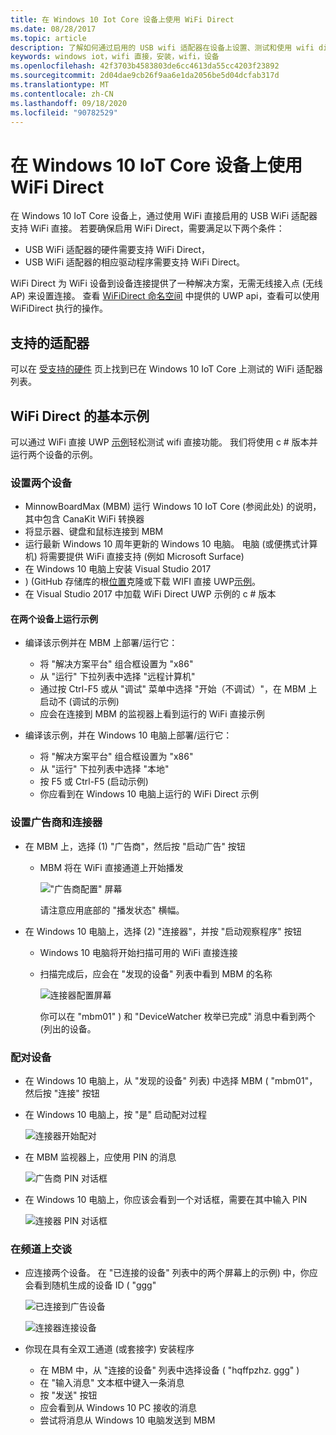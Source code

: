 ```yaml
---
title: 在 Windows 10 Iot Core 设备上使用 WiFi Direct
ms.date: 08/28/2017
ms.topic: article
description: 了解如何通过启用的 USB wifi 适配器在设备上设置、测试和使用 wifi direct。
keywords: windows iot，wifi 直接，安装，wifi，设备
ms.openlocfilehash: 42f3703b4583803de6cc4613da55cc4203f23892
ms.sourcegitcommit: 2d04dae9cb26f9aa6e1da2056be5d04dcfab317d
ms.translationtype: MT
ms.contentlocale: zh-CN
ms.lasthandoff: 09/18/2020
ms.locfileid: "90782529"
---
```

# <a name="using-wifi-direct-on-your-windows-10-iot-core-device"></a>在 Windows 10 IoT Core 设备上使用 WiFi Direct

在 Windows 10 IoT Core 设备上，通过使用 WiFi 直接启用的 USB WiFi 适配器支持 WiFi 直接。 若要确保启用 WiFi Direct，需要满足以下两个条件：
* USB WiFi 适配器的硬件需要支持 WiFi Direct，
* USB WiFi 适配器的相应驱动程序需要支持 WiFi Direct。 

WiFi Direct 为 WiFi 设备到设备连接提供了一种解决方案，无需无线接入点 (无线 AP) 来设置连接。 查看 [WiFiDirect 命名空间](https://msdn.microsoft.com/library/windows/apps/windows.devices.wifidirect.aspx) 中提供的 UWP api，查看可以使用 WiFiDirect 执行的操作。

## <a name="supported-adapters"></a>支持的适配器

可以在 [受支持的硬件](../learn-about-hardware/HardwareCompatList.md) 页上找到已在 Windows 10 IoT Core 上测试的 WiFi 适配器列表。 

## <a name="basic-sample-for-wifi-direct"></a>WiFi Direct 的基本示例

可以通过 WiFi 直接 UWP [示例](https://github.com/Microsoft/Windows-universal-samples/tree/master/Samples/WiFiDirect)轻松测试 wifi 直接功能。 我们将使用 c # 版本并运行两个设备的示例。

### <a name="set-up-the-two-devices"></a>设置两个设备
* MinnowBoardMax (MBM) 运行 Windows 10 IoT Core (参阅此处) 的说明，其中包含 CanaKit WiFi 转换器
* 将显示器、键盘和鼠标连接到 MBM
* 运行最新 Windows 10 周年更新的 Windows 10 电脑。 电脑 (或便携式计算机) 将需要提供 WiFi 直接支持 (例如 Microsoft Surface) 
* 在 Windows 10 电脑上安装 Visual Studio 2017
* )  (GitHub 存储库的根[位置](https://github.com/Microsoft/Windows-universal-samples)克隆或下载 WIFI 直接 UWP[示例](https://github.com/Microsoft/Windows-universal-samples/tree/master/Samples/WiFiDirect)。
* 在 Visual Studio 2017 中加载 WiFi Direct UWP 示例的 c # 版本

#### <a name="run-the-sample-on-the-two-devices"></a>在两个设备上运行示例
* 编译该示例并在 MBM 上部署/运行它：

    * 将 "解决方案平台" 组合框设置为 "x86"
    * 从 "运行" 下拉列表中选择 "远程计算机"
    * 通过按 Ctrl-F5 或从 "调试" 菜单中选择 "开始（不调试）"，在 MBM 上启动不 (调试的示例) 
    * 应会在连接到 MBM 的监视器上看到运行的 WiFi 直接示例
* 编译该示例，并在 Windows 10 电脑上部署/运行它：
    * 将 "解决方案平台" 组合框设置为 "x86"
    * 从 "运行" 下拉列表中选择 "本地"
    * 按 F5 或 Ctrl-F5 (启动示例) 
    * 你应看到在 Windows 10 电脑上运行的 WiFi Direct 示例

### <a name="set-up-advertiser-and-connector"></a>设置广告商和连接器
* 在 MBM 上，选择 (1) "广告商"，然后按 "启动广告" 按钮

    * MBM 将在 WiFi 直接通道上开始播发

        !["广告商配置" 屏幕](../media/SetupWiFiDirect/Advertiser01.png)

        请注意应用底部的 "播发状态" 横幅。
    
* 在 Windows 10 电脑上，选择 (2) "连接器"，并按 "启动观察程序" 按钮 

    * Windows 10 电脑将开始扫描可用的 WiFi 直接连接
    * 扫描完成后，应会在 "发现的设备" 列表中看到 MBM 的名称

        ![连接器配置屏幕](../media/SetupWiFiDirect/Connector01.png)

        你可以在 "mbm01" ) 和 "DeviceWatcher 枚举已完成" 消息中看到两个 (列出的设备。

### <a name="pair-the-devices"></a>配对设备
* 在 Windows 10 电脑上，从 "发现的设备" 列表) 中选择 MBM ( "mbm01"，然后按 "连接" 按钮
* 在 Windows 10 电脑上，按 "是" 启动配对过程

    ![连接器开始配对](../media/SetupWiFiDirect/Connector02.png)

* 在 MBM 监视器上，应使用 PIN 的消息

    ![广告商 PIN 对话框](../media/SetupWiFiDirect/Advertiser02.png)

* 在 Windows 10 电脑上，你应该会看到一个对话框，需要在其中输入 PIN

    ![连接器 PIN 对话框](../media/SetupWiFiDirect/Connector03.png)

### <a name="talk-on-the-channel"></a>在频道上交谈
* 应连接两个设备。 在 "已连接的设备" 列表中的两个屏幕上的示例) 中，你应会看到随机生成的设备 ID ( "ggg"

    ![已连接到广告设备](../media/SetupWiFiDirect/Advertiser03.png)

    ![连接器连接设备](../media/SetupWiFiDirect/Connector04.png)

* 你现在具有全双工通道 (或套接字) 安装程序

    * 在 MBM 中，从 "连接的设备" 列表中选择设备 ( "hqffpzhz. ggg" ) 
    * 在 "输入消息" 文本框中键入一条消息
    * 按 "发送" 按钮
    * 应会看到从 Windows 10 PC 接收的消息
    * 尝试将消息从 Windows 10 电脑发送到 MBM

